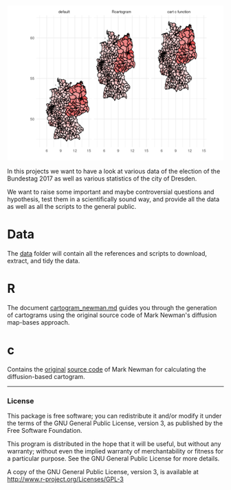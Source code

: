 ![left-winged-Germay](res/cartogram_newman_die_linke.png)

In this projects we want to have a look at various data of the election of the Bundestag 2017 as well as various statistics of the city of Dresden.

We want to raise some important and maybe controversial questions and hypothesis, test them in a scientifically sound way, and provide all the data as well as all the scripts to the general public.

# Data

The [data](data) folder will contain all the references and scripts to download, extract, and tidy the data.

# R

The document [cartogram_newman.md](R/cartogram_newman.md) guides you through the generation of cartograms using the original source code of Mark Newman's diffusion map-bases approach.

# c

Contains the [original](http://www-personal.umich.edu/~mejn/cart/) [source code](c/cart.c) of Mark Newman for calculating the diffusion-based cartogram.

---

### License

This package is free software; you can redistribute it and/or modify it
under the terms of the GNU General Public License, version 3, as
published by the Free Software Foundation.

This program is distributed in the hope that it will be useful, but
without any warranty; without even the implied warranty of
merchantability or fitness for a particular purpose.  See the GNU
General Public License for more details.

A copy of the GNU General Public License, version 3, is available at
<http://www.r-project.org/Licenses/GPL-3>
